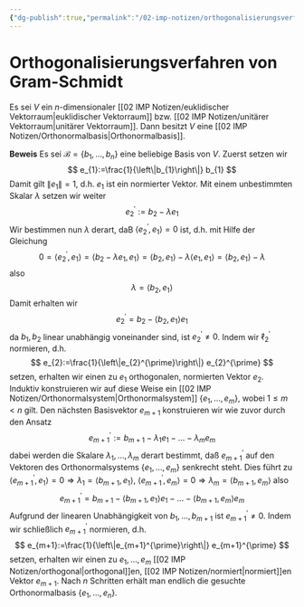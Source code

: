 ```yaml
---
{"dg-publish":true,"permalink":"/02-imp-notizen/orthogonalisierungsverfahren-von-gram-schmidt/","dgHomeLink":true,"dgPassFrontmatter":false}
---
```


# Orthogonalisierungsverfahren von Gram-Schmidt

Es sei $V$ ein $n$-dimensionaler [[02 IMP Notizen/euklidischer Vektorraum|euklidischer Vektorraum]] bzw. [[02 IMP Notizen/unitärer Vektorraum|unitärer Vektorraum]]. Dann besitzt $V$ eine [[02 IMP Notizen/Orthonormalbasis|Orthonormalbasis]]. 

**Beweis**
Es sei $\mathcal{B}=\left\{b_{1}, \ldots, b_{n}\right\}$ eine beliebige Basis von $V$. Zuerst setzen wir
$$
e_{1}:=\frac{1}{\left\|b_{1}\right\|} b_{1}
$$
Damit gilt $\left\|e_{1}\right\|=1$, d.h. $e_{1}$ ist ein normierter Vektor. Mit einem unbestimmten Skalar $\lambda$ setzen wir weiter
$$
e_{2}^{\prime}:=b_{2}-\lambda e_{1}
$$
Wir bestimmen nun $\lambda$ derart, daB $\left\langle e_{2}^{\prime}, e_{1}\right\rangle=0$ ist, d.h. mit Hilfe der Gleichung
$$
0=\left\langle e_{2}^{\prime}, e_{1}\right\rangle=\left\langle b_{2}-\lambda e_{1}, e_{1}\right\rangle=\left\langle b_{2}, e_{1}\right\rangle-\lambda\left\langle e_{1}, e_{1}\right\rangle=\left\langle b_{2}, e_{1}\right\rangle-\lambda
$$
also
$$
\lambda=\left\langle b_{2}, e_{1}\right\rangle
$$
Damit erhalten wir
$$
e_{2}^{\prime}=b_{2}-\left\langle b_{2}, e_{1}\right\rangle e_{1}
$$
da $b_{1}, b_{2}$ linear unabhängig voneinander sind, ist $e_{2}^{\prime} \neq 0$. Indem wir $\ell_{2}^{\prime}$ normieren, d.h.
$$
e_{2}:=\frac{1}{\left\|e_{2}^{\prime}\right\|} e_{2}^{\prime}
$$
setzen, erhalten wir einen zu $e_{1}$ orthogonalen, normierten Vektor $e_{2}$.
Induktiv konstruieren wir auf diese Weise ein [[02 IMP Notizen/Orthonormalsystem|Orthonormalsystem]] $\left\{e_{1}, \ldots, e_{m}\right\}$, wobei $1 \leq m<n$ gilt. Den nächsten Basisvektor $e_{m+1}$ konstruieren wir wie zuvor durch den Ansatz
$$
e_{m+1}^{\prime}:=b_{m+1}-\lambda_{1} e_{1}-\ldots-\lambda_{m} e_{m}
$$
dabei werden die Skalare $\lambda_{1}, \ldots, \lambda_{m}$ derart bestimmt, daß $e_{m+1}^{\prime}$ auf den Vektoren des Orthonormalsystems $\left\{e_{1}, \ldots, e_{m}\right\}$ senkrecht steht. Dies führt zu
$\left\langle e_{m+1}^{\prime}, e_{1}\right\rangle=0 \Longrightarrow \lambda_{1}=\left\langle b_{m+1}, e_{1}\right\rangle$,
$\left\langle e_{m+1}^{\prime}, e_{m}\right\rangle=0 \Longrightarrow \lambda_{m}=\left\langle b_{m+1}, e_{m}\right\rangle$
also
$$
e_{m+1}^{\prime}=b_{m+1}-\left\langle b_{m+1}, e_{1}\right\rangle e_{1}-\ldots-\left\langle b_{m+1}, e_{m}\right\rangle e_{m}
$$
Aufgrund der linearen Unabhängigkeit von $b_{1}, \ldots, b_{m+1}$ ist $e_{m+1}^{\prime} \neq 0$. Indem wir schließlich $e_{m+1}^{\prime}$ normieren, d.h.
$$
e_{m+1}:=\frac{1}{\left\|e_{m+1}^{\prime}\right\|} e_{m+1}^{\prime}
$$
setzen, erhalten wir einen zu $e_{1}, \ldots, e_{m}$ [[02 IMP Notizen/orthogonal|orthogonal]]en, [[02 IMP Notizen/normiert|normiert]]en Vektor $e_{m+1}$. Nach $n$ Schritten erhält man endlich die gesuchte Orthonormalbasis $\left\{e_{1}, \ldots, e_{n}\right\}$.
